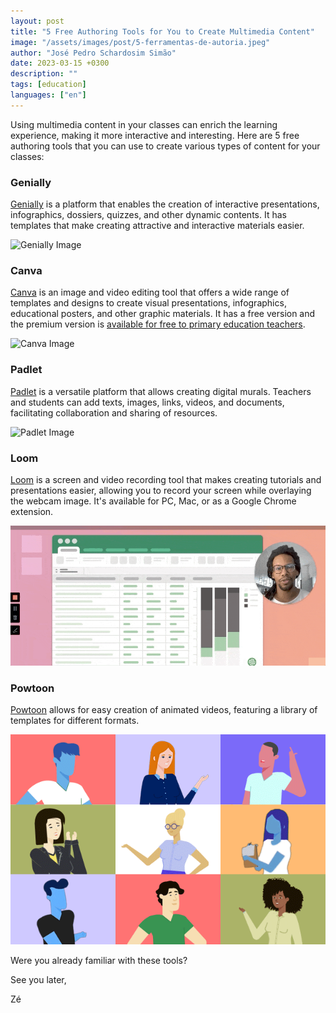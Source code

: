 ```yaml
---
layout: post
title: "5 Free Authoring Tools for You to Create Multimedia Content"
image: "/assets/images/post/5-ferramentas-de-autoria.jpeg"
author: "José Pedro Schardosim Simão"
date: 2023-03-15 +0300
description: ""
tags: [education]
languages: ["en"]
---
```


Using multimedia content in your classes can enrich the learning experience, making it more interactive and interesting. Here are 5 free authoring tools that you can use to create various types of content for your classes:

<!-- more -->

### Genially

[Genially](https://genial.ly/) is a platform that enables the creation of interactive presentations, infographics, dossiers, quizzes, and other dynamic contents. It has templates that make creating attractive and interactive materials easier.

![Genially Image](/assets/images/post/genially.gif)

### Canva

[Canva](https://www.canva.com/) is an image and video editing tool that offers a wide range of templates and designs to create visual presentations, infographics, educational posters, and other graphic materials. It has a free version and the premium version is [available for free to primary education teachers](https://www.canva.com/education/).

![Canva Image](/assets/images/post/canva.gif)

### Padlet

[Padlet](https://padlet.com/) is a versatile platform that allows creating digital murals. Teachers and students can add texts, images, links, videos, and documents, facilitating collaboration and sharing of resources.

![Padlet Image](/assets/images/post/padlet.gif)

### Loom

[Loom](https://www.loom.com/) is a screen and video recording tool that makes creating tutorials and presentations easier, allowing you to record your screen while overlaying the webcam image. It's available for PC, Mac, or as a Google Chrome extension.

![Loom Image](/assets/images/post/loom.gif)

### Powtoon

[Powtoon](https://www.powtoon.com/) allows for easy creation of animated videos, featuring a library of templates for different formats.

![Powtoon Image](/assets/images/post/powtoon.gif)

Were you already familiar with these tools?

See you later,

Zé
